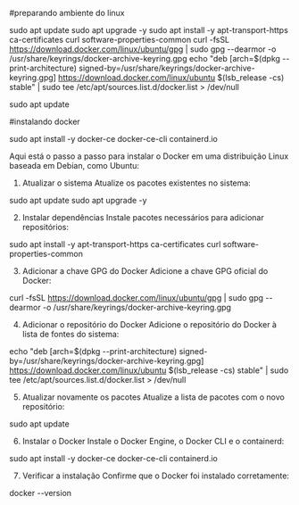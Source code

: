 #preparando ambiente do linux

sudo apt update
sudo apt upgrade -y
sudo apt install -y apt-transport-https ca-certificates curl software-properties-common
curl -fsSL https://download.docker.com/linux/ubuntu/gpg | sudo gpg --dearmor -o /usr/share/keyrings/docker-archive-keyring.gpg
echo "deb [arch=$(dpkg --print-architecture) signed-by=/usr/share/keyrings/docker-archive-keyring.gpg] https://download.docker.com/linux/ubuntu $(lsb_release -cs) stable" | sudo tee /etc/apt/sources.list.d/docker.list > /dev/null

sudo apt update

#instalando docker

sudo apt install -y docker-ce docker-ce-cli containerd.io

Aqui está o passo a passo para instalar o Docker em uma distribuição Linux baseada em Debian, como Ubuntu:

1. Atualizar o sistema
Atualize os pacotes existentes no sistema:

sudo apt update
sudo apt upgrade -y

2. Instalar dependências
Instale pacotes necessários para adicionar repositórios:

sudo apt install -y apt-transport-https ca-certificates curl software-properties-common

3. Adicionar a chave GPG do Docker
Adicione a chave GPG oficial do Docker:

curl -fsSL https://download.docker.com/linux/ubuntu/gpg | sudo gpg --dearmor -o /usr/share/keyrings/docker-archive-keyring.gpg

4. Adicionar o repositório do Docker
Adicione o repositório do Docker à lista de fontes do sistema:

echo "deb [arch=$(dpkg --print-architecture) signed-by=/usr/share/keyrings/docker-archive-keyring.gpg] https://download.docker.com/linux/ubuntu $(lsb_release -cs) stable" | sudo tee /etc/apt/sources.list.d/docker.list > /dev/null


5. Atualizar novamente os pacotes
Atualize a lista de pacotes com o novo repositório:

sudo apt update

6. Instalar o Docker
Instale o Docker Engine, o Docker CLI e o containerd:

sudo apt install -y docker-ce docker-ce-cli containerd.io

7. Verificar a instalação
Confirme que o Docker foi instalado corretamente:

docker --version